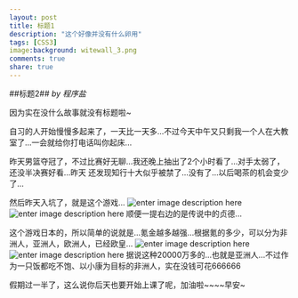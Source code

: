 ```yaml
---
layout: post
title: 标题1
description: "这个好像并没有什么卵用"
tags: [CSS3]
image:background: witewall_3.png
comments: true
share: true
---
```

##标题2##
*by 程序盐*

因为实在没什么故事就没有标题啦~

自习的人开始慢慢多起来了，一天比一天多...不过今天中午又只剩我一个人在大教室了...一会就给你打电话叫你起床...

昨天男篮夺冠了，不过比赛好无聊...我还晚上抽出了2个小时看了...对手太弱了，还没半决赛好看...昨天 还发现知行十大似乎被禁了...没有了...以后喝茶的机会变少了...

然后昨天入坑了，就是这个游戏...
![enter image description here](http://ww1.sinaimg.cn/mw690/454e8231jw1ewp1tioa1zj20k00cigpk.jpg)
![enter image description here](http://ww4.sinaimg.cn/mw690/454e8231jw1ewp1tjfdb4j212z0opqcg.jpg)
顺便一提右边的是传说中的贞德...

这个游戏日本的，所以简单的说就是...氪金越多越强...根据氪的多少，可以分为非洲人，亚洲人，欧洲人，已经欧皇...
![enter image description here](http://ww2.sinaimg.cn/mw690/454e8231jw1ewp1tidh3uj20kk0jedmb.jpg)
![enter image description here](http://ww3.sinaimg.cn/mw690/454e8231jw1ewp1thqvrej211b0ix0vs.jpg)
据说这种20000万多的...也就是亚洲人...不过作为一只饭都吃不饱、以小康为目标的非洲人，实在没钱可花666666

假期过一半了，这么说你后天也要开始上课了呢，加油啦~~~~早安~

